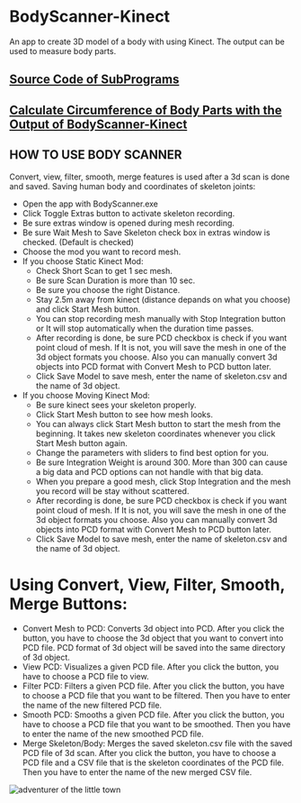 # BodyScanner-Kinect
An app to create 3D model of a body with using Kinect. The output can be used to measure body parts.

## [Source Code of SubPrograms](https://github.com/aerarslan/PCL-Filter-Merge-Smooth)
## [Calculate Circumference of Body Parts with the Output of BodyScanner-Kinect](https://github.com/aerarslan/Body-Part-Circumference-Finder)

## HOW TO USE BODY SCANNER
Convert, view, filter, smooth, merge features is used after a 3d scan is done and saved.
Saving human body and coordinates of skeleton joints:
*	Open the app with BodyScanner.exe
*	Click Toggle Extras button to activate skeleton recording.
*	Be sure extras window is opened during mesh recording.
*	Be sure Wait Mesh to Save Skeleton check box in extras window is checked. (Default is checked)
*	Choose the mod you want to record mesh.
* If you choose Static Kinect Mod:
  * Check Short Scan to get 1 sec mesh.
  * Be sure Scan Duration is more than 10 sec.
  * Be sure you choose the right Distance.
  * Stay 2.5m away from kinect (distance depands on what you choose) and click Start Mesh button.
  * You can stop recording mesh manually with Stop Integration button or It will stop automatically when the duration time passes.
  * After recording is done, be sure PCD checkbox is check if you want point cloud of mesh. If It is not, you will save the mesh in one of the 3d object formats you choose. Also you can manually convert 3d objects into PCD format with Convert Mesh to PCD button later.
  * Click Save Model to save mesh, enter the name of skeleton.csv and the name of 3d object. 
* If you choose Moving Kinect Mod:
  * Be sure kinect sees your skeleton properly.
  * Click Start Mesh button to see how mesh looks.
  * You can always click Start Mesh button to start the mesh from the beginning. It takes new skeleton coordinates whenever you click Start Mesh button again.
  * Change the parameters with sliders to find best option for you.
  * Be sure Integration Weight is around 300. More than 300 can cause a big data and PCD options can not handle with that big data.
  * When you prepare a good mesh, click Stop Integration and the mesh you record will be stay without scattered.
  * After recording is done, be sure PCD checkbox is check if you want point cloud of mesh. If It is not, you will save the mesh in one of the 3d object formats you choose. Also you can manually convert 3d objects into PCD format with Convert Mesh to PCD button later.
  * Click Save Model to save mesh, enter the name of skeleton.csv and the name of 3d object. 
  
# Using Convert, View, Filter, Smooth, Merge Buttons:

* Convert Mesh to PCD: Converts 3d object into PCD. After you click the button, you have to choose the 3d object that you want to convert into PCD file. PCD format of 3d object will be saved into the same directory of 3d object.
* View PCD: Visualizes a given PCD file. After you click the button, you have to choose a PCD file to view.
* Filter PCD: Filters a given PCD file. After you click the button, you have to choose a PCD file that you want to be filtered. Then you have to enter the name of the new filtered PCD file.
* Smooth PCD: Smooths a given PCD file. After you click the button, you have to choose a PCD file that you want to be smoothed. Then you have to enter the name of the new smoothed PCD file.
* Merge Skeleton/Body: Merges the saved skeleton.csv file with the saved PCD file of 3d scan. After you click the button, you have to choose a PCD file and a CSV file that is the skeleton coordinates of the PCD file. Then you have to enter the name of the new merged CSV file.

![adventurer of the little town](https://user-images.githubusercontent.com/42182119/46920486-a102ff00-cff7-11e8-9c42-8cb35769d625.jpg)
